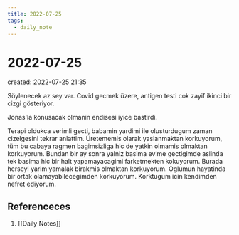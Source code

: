 ```yaml
---
title: 2022-07-25
tags:
  - daily_note
---
```


# 2022-07-25
created: 2022-07-25 21:35

Söylenecek az sey var. Covid gecmek üzere, antigen testi cok zayif ikinci bir cizgi gösteriyor. 

Jonas'la konusacak olmanin endisesi iyice bastirdi. 

Terapi oldukca verimli gecti, babamin yardimi ile olusturdugum zaman cizelgesini tekrar anlattim. Üretememis olarak yaslanmaktan korkuyorum, tüm bu cabaya ragmen bagimsizliga hic de yatkin olmamis olmaktan korkuyorum. Bundan bir ay sonra yalniz basima evime gectigimde aslinda tek basima hic bir halt yapamayacagimi farketmekten kokuyorum. Burada herseyi yarim yamalak birakmis olmaktan korkuyorum. Oglumun hayatinda bir ortak olamayabilecegimden korkuyorum. Korktugum icin kendimden nefret ediyorum.

## Referenceces
1. [[Daily Notes]]